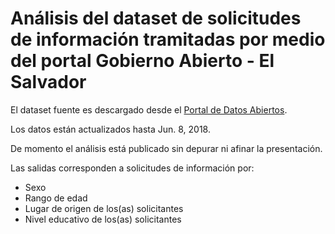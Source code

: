 # Análisis del dataset de solicitudes de información tramitadas por medio del portal Gobierno Abierto - El Salvador

El dataset fuente es descargado desde el [Portal de Datos Abiertos](https://datos.gob.sv/dataset/solicitudes-de-informacion-publica).

Los datos están actualizados hasta Jun. 8, 2018.

De momento el análisis está publicado sin depurar ni afinar la presentación.

Las salidas corresponden a solicitudes de información por:

- Sexo
- Rango de edad
- Lugar de origen de los(as) solicitantes
- Nivel educativo de los(as) solicitantes
